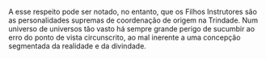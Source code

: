 ﻿A esse respeito pode ser notado, no entanto, que os Filhos Instrutores são as personalidades supremas de coordenação de origem na Trindade. Num universo de universos tão vasto há sempre grande perigo de sucumbir ao erro do ponto de vista circunscrito, ao mal inerente a uma concepção segmentada da realidade e da divindade.